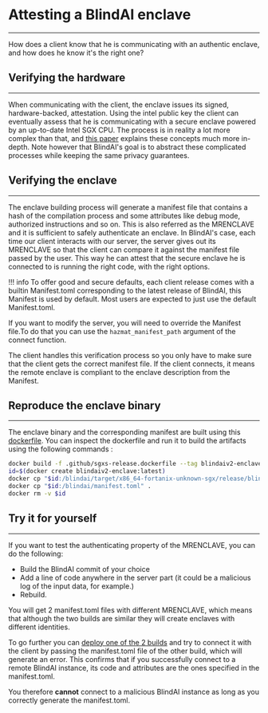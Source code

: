 # Attesting a BlindAI enclave
__________________________________________

How does a client know that he is communicating with an authentic enclave, and how does he know it's the right one?

## Verifying the hardware
__________________________________________

When communicating with the client, the enclave issues its signed, hardware-backed, attestation. Using the intel public key the client can eventually assess that he is communicating with a secure enclave powered by an up-to-date Intel SGX CPU. The process is in reality a lot more complex than that, and [this paper](https://eprint.iacr.org/2016/086.pdf) explains these concepts much more in-depth. Note however that BlindAI's goal is to abstract these complicated processes while keeping the same privacy guarantees.

## Verifying the enclave
__________________________________________

The enclave building process will generate a manifest file that contains a hash of the compilation process and some attributes like debug mode, authorized instructions and so on. This is also referred as the MRENCLAVE and it is sufficient to safely authenticate an enclave. In BlindAI's case, each time our client interacts with our server, the server gives out its MRENCLAVE so that the client can compare it against the manifest file passed by the user. This way he can attest that the secure enclave he is connected to is running the right code, with the right options.

!!! info
    To offer good and secure defaults, each client release comes with a builtin Manifest.toml corresponding to the latest release of BlindAI, this Manifest is used by default. Most users are expected to just use the default Manifest.toml. 
    
If you want to modify the server, you will need to override the Manifest file.To do that you can use the `hazmat_manifest_path` argument of the connect function. 


The client handles this verification process so you only have to make sure that the client gets the correct manifest file. If the client connects, it means the remote enclave is compliant to the enclave description from the Manifest.

## Reproduce the enclave binary
__________________________________________

The enclave binary and the corresponding manifest are built using this [dockerfile](https://github.com/mithril-security/blindai/blob/main/.github/sgxs-release.dockerfile). You can inspect the dockerfile and run it to build the artifacts using the following commands :
```bash
docker build -f .github/sgxs-release.dockerfile --tag blindaiv2-enclave:latest .
id=$(docker create blindaiv2-enclave:latest)
docker cp "$id:/blindai/target/x86_64-fortanix-unknown-sgx/release/blindai_server.sgxs" .
docker cp "$id:/blindai/manifest.toml" .
docker rm -v $id
```

## Try it for yourself
__________________________________________

If you want to test the authenticating property of the MRENCLAVE, you can do the following:

- Build the BlindAI commit of your choice
- Add a line of code anywhere in the server part (it could be a malicious log of the input data, for example.)
- Rebuild.

You will get 2 manifest.toml files with different MRENCLAVE, which means that although the two builds are similar they will create enclaves with different identities.

To go further you can [deploy one of the 2 builds](../tutorials/core/installation.md) and try to connect it with the client by passing the manifest.toml file of the other build, which will generate an error. This confirms that if you successfully connect to a remote BlindAI instance, its code and attributes are the ones specified in the manifest.toml.

You therefore **cannot** connect to a malicious BlindAI instance as long as you correctly generate the manifest.toml.
